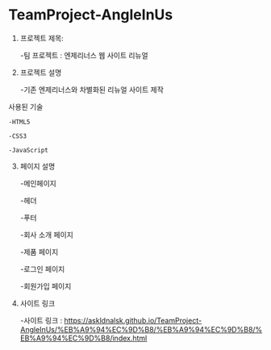 # TeamProject-AngleInUs
1. 프로젝트 제목:

    -팀 프로젝트 : 엔제리너스 웹 사이트 리뉴얼

2. 프로젝트 설명

    -기존 엔제리너스와 차별화된 리뉴얼 사이트 제작

사용된 기술

    -HTML5

    -CSS3

    -JavaScript

3. 페이지 설명

    -메인페이지

    -헤더

    -푸터

    -회사 소개 페이지

    -제품 페이지

    -로그인 페이지

    -회원가입 페이지

4. 사이트 링크

    -사이트 링크 : https://askldnalsk.github.io/TeamProject-AngleInUs/%EB%A9%94%EC%9D%B8/%EB%A9%94%EC%9D%B8/%EB%A9%94%EC%9D%B8/index.html
